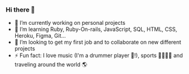 ### Hi there 👋

- 🔭 I’m currently working on personal projects
- 🌱 I’m learning Ruby, Ruby-On-rails, JavaScript, SQL, HTML, CSS, Heroku, Figma, Git... 
- 👯 I’m looking to get my first job and to collaborate on new different projects
- ⚡ Fun fact: I love music (I'm a drummer player 🥁!), sports 🚴‍♀️🏃‍♀️ and traveling around the world 🌎
